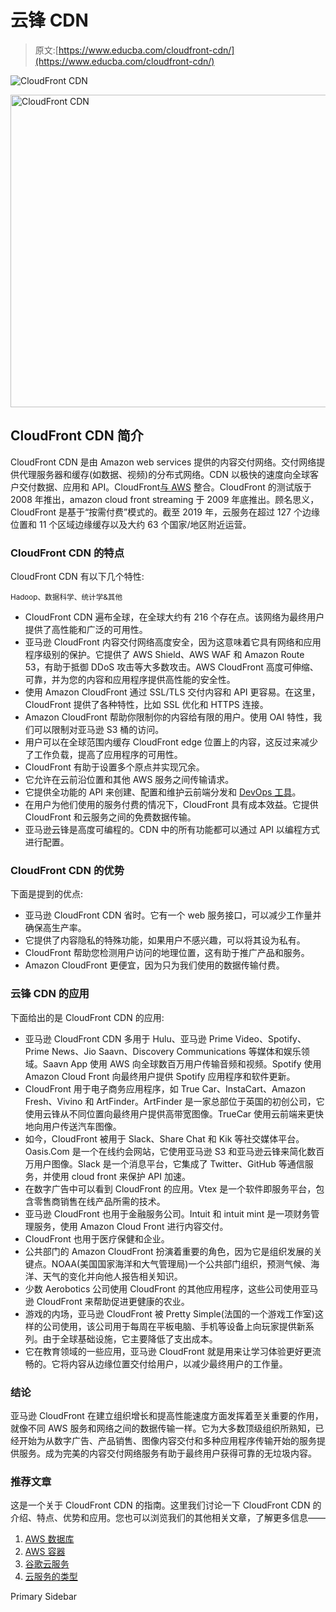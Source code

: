 # 云锋 CDN

> 原文:[https://www.educba.com/cloudfront-cdn/](https://www.educba.com/cloudfront-cdn/)

![CloudFront CDN ](../Images/3131812e042237f98d2d3b6e737ceff5.png)

<noscript><img class="alignnone size-full wp-image-288947" src="../Images/3131812e042237f98d2d3b6e737ceff5.png" alt="CloudFront CDN " width="900" height="500" data-original-src="https://cdn.educba.com/academy/wp-content/uploads/2020/01/CloudFront-CDN-.jpg"/></noscript>

## CloudFront CDN 简介

CloudFront CDN 是由 Amazon web services 提供的内容交付网络。交付网络提供代理服务器和缓存(如数据、视频)的分布式网络。CDN 以极快的速度向全球客户交付数据、应用和 API。CloudFront[与 AWS](https://www.educba.com/what-is-aws/) 整合。CloudFront 的测试版于 2008 年推出，amazon cloud front streaming 于 2009 年底推出。顾名思义，CloudFront 是基于“按需付费”模式的。截至 2019 年，云服务在超过 127 个边缘位置和 11 个区域边缘缓存以及大约 63 个国家/地区附近运营。

### CloudFront CDN 的特点

CloudFront CDN 有以下几个特性:

<small>Hadoop、数据科学、统计学&其他</small>

*   CloudFront CDN 遍布全球，在全球大约有 216 个存在点。该网络为最终用户提供了高性能和广泛的可用性。
*   亚马逊 CloudFront 内容交付网络高度安全，因为这意味着它具有网络和应用程序级别的保护。它提供了 AWS Shield、AWS WAF 和 Amazon Route 53，有助于抵御 DDoS 攻击等大多数攻击。AWS CloudFront 高度可伸缩、可靠，并为您的内容和应用程序提供高性能的安全性。
*   使用 Amazon CloudFront 通过 SSL/TLS 交付内容和 API 更容易。在这里，CloudFront 提供了各种特性，比如 SSL 优化和 HTTPS 连接。
*   Amazon CloudFront 帮助你限制你的内容给有限的用户。使用 OAI 特性，我们可以限制对亚马逊 S3 桶的访问。
*   用户可以在全球范围内缓存 CloudFront edge 位置上的内容，这反过来减少了工作负载，提高了应用程序的可用性。
*   CloudFront 有助于设置多个原点并实现冗余。
*   它允许在云前沿位置和其他 AWS 服务之间传输请求。
*   它提供全功能的 API 来创建、配置和维护云前端分发和 [DevOps 工具](https://www.educba.com/devops-tools/)。
*   在用户为他们使用的服务付费的情况下，CloudFront 具有成本效益。它提供 CloudFront 和云服务之间的免费数据传输。
*   亚马逊云锋是高度可编程的。CDN 中的所有功能都可以通过 API 以编程方式进行配置。

### CloudFront CDN 的优势

下面是提到的优点:

*   亚马逊 CloudFront CDN 省时。它有一个 web 服务接口，可以减少工作量并确保高生产率。
*   它提供了内容隐私的特殊功能，如果用户不感兴趣，可以将其设为私有。
*   CloudFront 帮助您检测用户访问的地理位置，这有助于推广产品和服务。
*   Amazon CloudFront 更便宜，因为只为我们使用的数据传输付费。

### 云锋 CDN 的应用

下面给出的是 CloudFront CDN 的应用:

*   亚马逊 CloudFront CDN 多用于 Hulu、亚马逊 Prime Video、Spotify、Prime News、Jio Saavn、Discovery Communications 等媒体和娱乐领域。Saavn App 使用 AWS 向全球数百万用户传输音频和视频。Spotify 使用 Amazon Cloud Front 向最终用户提供 Spotify 应用程序和软件更新。
*   CloudFront 用于电子商务应用程序，如 True Car、InstaCart、Amazon Fresh、Vivino 和 ArtFinder。ArtFinder 是一家总部位于英国的初创公司，它使用云锋从不同位置向最终用户提供高带宽图像。TrueCar 使用云前端来更快地向用户传送汽车图像。
*   如今，CloudFront 被用于 Slack、Share Chat 和 Kik 等社交媒体平台。Oasis.Com 是一个在线约会网站，它使用亚马逊 S3 和亚马逊云锋来简化数百万用户图像。Slack 是一个消息平台，它集成了 Twitter、GitHub 等通信服务，并使用 cloud front 来保护 API 加速。
*   在数字广告中可以看到 CloudFront 的应用。Vtex 是一个软件即服务平台，包含零售商销售在线产品所需的技术。
*   亚马逊 CloudFront 也用于金融服务公司。Intuit 和 intuit mint 是一项财务管理服务，使用 Amazon Cloud Front 进行内容交付。
*   CloudFront 也用于医疗保健和企业。
*   公共部门的 Amazon CloudFront 扮演着重要的角色，因为它是组织发展的关键点。NOAA(美国国家海洋和大气管理局)一个公共部门组织，预测气候、海洋、天气的变化并向他人报告相关知识。
*   少数 Aerobotics 公司使用 CloudFront 的其他应用程序，这些公司使用亚马逊 CloudFront 来帮助促进更健康的农业。
*   游戏的内场，亚马逊 CloudFront 被 Pretty Simple(法国的一个游戏工作室)这样的公司使用，该公司用于每周在平板电脑、手机等设备上向玩家提供新系列。由于全球基础设施，它主要降低了支出成本。
*   它在教育领域的一些应用，亚马逊 CloudFront 就是用来让学习体验更好更流畅的。它将内容从边缘位置交付给用户，以减少最终用户的工作量。

### 结论

亚马逊 CloudFront 在建立组织增长和提高性能速度方面发挥着至关重要的作用，就像不同 AWS 服务和网络之间的数据传输一样。它为大多数顶级组织所熟知，已经开始为从数字广告、产品销售、图像内容交付和多种应用程序传输开始的服务提供服务。成为完美的内容交付网络服务有助于最终用户获得可靠的无垃圾内容。

### 推荐文章

这是一个关于 CloudFront CDN 的指南。这里我们讨论一下 CloudFront CDN 的介绍、特点、优势和应用。您也可以浏览我们的其他相关文章，了解更多信息——

1.  [AWS 数据库](https://www.educba.com/aws-databases/)
2.  [AWS 容器](https://www.educba.com/aws-containers/)
3.  [谷歌云服务](https://www.educba.com/google-cloud-services/)
4.  [云服务的类型](https://www.educba.com/types-of-cloud-services/)

<footer class="entry-footer">

<aside class="sidebar sidebar-primary widget-area" role="complementary" aria-label="Primary Sidebar">Primary Sidebar</aside>

</footer>